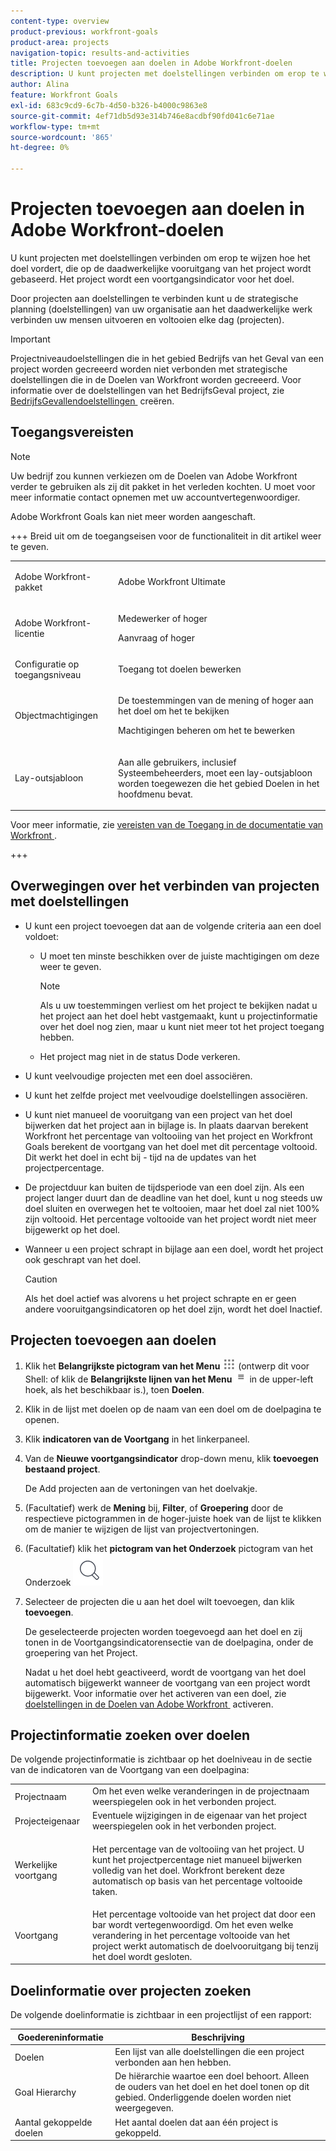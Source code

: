```yaml
---
content-type: overview
product-previous: workfront-goals
product-area: projects
navigation-topic: results-and-activities
title: Projecten toevoegen aan doelen in Adobe Workfront-doelen
description: U kunt projecten met doelstellingen verbinden om erop te wijzen hoe het doel vordert, die op de daadwerkelijke vooruitgang van het project wordt gebaseerd. Het project wordt een voortgangsindicator voor het doel.
author: Alina
feature: Workfront Goals
exl-id: 683c9cd9-6c7b-4d50-b326-b4000c9863e8
source-git-commit: 4ef71db5d93e314b746e8acdbf90fd041c6e71ae
workflow-type: tm+mt
source-wordcount: '865'
ht-degree: 0%

---
```


# Projecten toevoegen aan doelen in Adobe Workfront-doelen

<!--Audited for P&P only: 10/2025-->

U kunt projecten met doelstellingen verbinden om erop te wijzen hoe het doel vordert, die op de daadwerkelijke vooruitgang van het project wordt gebaseerd. Het project wordt een voortgangsindicator voor het doel.

Door projecten aan doelstellingen te verbinden kunt u de strategische planning (doelstellingen) van uw organisatie aan het daadwerkelijke werk verbinden uw mensen uitvoeren en voltooien elke dag (projecten).

>[!IMPORTANT]
>
>Projectniveaudoelstellingen die in het gebied Bedrijfs van het Geval van een project worden gecreeerd worden niet verbonden met strategische doelstellingen die in de Doelen van Workfront worden gecreeerd. Voor informatie over de doelstellingen van het BedrijfsGeval project, zie [&#x200B; BedrijfsGevallendoelstellingen &#x200B;](../../manage-work/projects/define-a-business-case/create-business-case-goals.md) creëren.


## Toegangsvereisten

>[!NOTE]
>
>Uw bedrijf zou kunnen verkiezen om de Doelen van Adobe Workfront verder te gebruiken als zij dit pakket in het verleden kochten. U moet voor meer informatie contact opnemen met uw accountvertegenwoordiger.
>
>Adobe Workfront Goals kan niet meer worden aangeschaft.

+++ Breid uit om de toegangseisen voor de functionaliteit in dit artikel weer te geven. 

<table style="table-layout:auto">
<col>
</col>
<col>
</col>
<tbody>
 <tr>
  <td> <p>Adobe Workfront-pakket</p> </td> 
   <td> 
   <p>Adobe Workfront Ultimate</p>
   </td> 
  </tr>
 <tr>
 <td role="rowheader">Adobe Workfront-licentie</td>
 <td>
 <p>Medewerker of hoger</p>
<p>Aanvraag of hoger</p></td>
 </tr>
  <tr>
 <td role="rowheader">Configuratie op toegangsniveau</td>
 <td> <p>Toegang tot doelen bewerken</p> </td>
 </tr>
 <tr data-mc-conditions="">
 <td role="rowheader">Objectmachtigingen</td>
 <td>
  <div>
  <p>De toestemmingen van de mening of hoger aan het doel om het te bekijken</p>
  <p>Machtigingen beheren om het te bewerken</p>
  </div> </td>
 </tr>
<tr>
   <td role="rowheader"><p>Lay-outsjabloon</p></td>
   <td> <p>Aan alle gebruikers, inclusief Systeembeheerders, moet een lay-outsjabloon worden toegewezen die het gebied Doelen in het hoofdmenu bevat. </p>  
</td>
  </tr>
</tbody>
</table>

Voor meer informatie, zie [&#x200B; vereisten van de Toegang in de documentatie van Workfront &#x200B;](/help/quicksilver/administration-and-setup/add-users/access-levels-and-object-permissions/access-level-requirements-in-documentation.md).

+++

<!--Old:
<table style="table-layout:auto">
<col>
</col>
<col>
</col>
<tbody>
 <tr> 
   <td role="rowheader">Adobe Workfront plan*</td> 
   <td> 
   <p>For the new plan and license structure:
  <ul><li>An Ultimate plan </li></ul>
   </p>
<p>For the current plan and license structure: 
<ul><li> A Pro or higher </li>
  <li>An Adobe Workfront Goals license in addition to a Workfront license.</li></ul></p>
   </td> 
  </tr>
 <tr>
 <td role="rowheader">Adobe Workfront license*</td>
 <td>
 <p>New license: Contributor or higher</p>
 Or
 <p>Current license: Request or higher</p> <p>For more information, see <a href="../../administration-and-setup/add-users/access-levels-and-object-permissions/wf-licenses.md" class="MCXref xref">Adobe Workfront licenses overview</a>.</p> </td>
 </tr>
 <tr>
 <td role="rowheader">Product*</td>
 <td>
 <p> New product requirement, one of the following: </p>
<ul>
<li>A Select or Prime Adobe Workfront plan and an additional Adobe Workfront Goals license.</li>
<li>An Ultimate Workfront plan which includes Workfront Goals by default. </li></ul>
 <p>Or</p>
 <p>Current product requirement: A Workfront plan and an additional license for Adobe Workfront Goals. </p> <p>For information, see <a href="../../workfront-goals/goal-management/access-needed-for-wf-goals.md" class="MCXref xref">Requirements to use Workfront Goals</a>. </p> </td>
 </tr>
 <tr>
 <td role="rowheader">Access level</td>
 <td> <p>Edit access to Goals</p> </td>
 </tr>
 <tr data-mc-conditions="">
 <td role="rowheader">Object permissions</td>
 <td>
  <div>
  <p>View or higher permissions to the goal to view it</p>
  <p>Manage permissions to the goal to edit it</p>
  <p>For information about sharing goals, see <a href="../../workfront-goals/workfront-goals-settings/share-a-goal.md" class="MCXref xref">Share a goal in Workfront Goals</a>. </p>
  </div> </td>
 </tr>
 <tr>
   <td role="rowheader"><p>Layout template</p></td>
   <td> <p>All users, including Workfront administrators,  must be assigned a layout template that includes the Goals area in the Main Menu. </p>  
</td>
  </tr>
</tbody>
</table>-->

## Overwegingen over het verbinden van projecten met doelstellingen

* U kunt een project toevoegen dat aan de volgende criteria aan een doel voldoet:

   * U moet ten minste beschikken over de juiste machtigingen om deze weer te geven.

     >[!NOTE]
     >
     >Als u uw toestemmingen verliest om het project te bekijken nadat u het project aan het doel hebt vastgemaakt, kunt u projectinformatie over het doel nog zien, maar u kunt niet meer tot het project toegang hebben.

   * Het project mag niet in de status Dode verkeren.

* U kunt veelvoudige projecten met een doel associëren.
* U kunt het zelfde project met veelvoudige doelstellingen associëren.
* U kunt niet manueel de vooruitgang van een project van het doel bijwerken dat het project aan in bijlage is. In plaats daarvan berekent Workfront het percentage van voltooiing van het project en Workfront Goals berekent de voortgang van het doel met dit percentage voltooid. Dit werkt het doel in echt bij - tijd na de updates van het projectpercentage.
* De projectduur kan buiten de tijdsperiode van een doel zijn. Als een project langer duurt dan de deadline van het doel, kunt u nog steeds uw doel sluiten en overwegen het te voltooien, maar het doel zal niet 100% zijn voltooid. Het percentage voltooide van het project wordt niet meer bijgewerkt op het doel.

<!--this is no longer visible in the new redesigned interface for goals: logged a bug for this: https://experience.adobe.com/#/@adobeinternalworkfront/so:hub-Hub/workfront/issue/63ceb049000080d30022aab9a359f6f1/updates - but confirmed that this will not be brought back at least for now - Jan 2023. 

There is an indication on the goal list that the project no longer updates progress for the goal.

  ![Goal closed](assets/goal-closed-project-active-warning-goal-list-350x94.png)
-->

* Wanneer u een project schrapt in bijlage aan een doel, wordt het project ook geschrapt van het doel.

  >[!CAUTION]
  >
  >Als het doel actief was alvorens u het project schrapte en er geen andere vooruitgangsindicatoren op het doel zijn, wordt het doel Inactief.


## Projecten toevoegen aan doelen

1. Klik het **Belangrijkste pictogram van het Menu** ![&#x200B; Belangrijkste pictogram van het Menu &#x200B;](assets/main-menu-icon.png) (ontwerp dit voor Shell: of klik de **Belangrijkste lijnen van het Menu** ![&#x200B; HoofdMenu &#x200B;](assets/three-line-main-menu-icon.png) in de upper-left hoek, als het beschikbaar is.), toen **Doelen**.
1. Klik in de lijst met doelen op de naam van een doel om de doelpagina te openen.
1. Klik **indicatoren van de Voortgang** in het linkerpaneel.
1. Van de **Nieuwe voortgangsindicator** drop-down menu, klik **toevoegen bestaand project**.

   De Add projecten aan de vertoningen van het doelvakje.
1. (Facultatief) werk de **Mening** bij, **Filter**, of **Groepering** door de respectieve pictogrammen in de hoger-juiste hoek van de lijst te klikken om de manier te wijzigen de lijst van projectvertoningen.
1. (Facultatief) klik het **pictogram van het Onderzoek** pictogram van het Onderzoek ![&#x200B; en begin de naam van een project te typen om het in de lijst snel te vinden.](assets/search-icon.png)
1. Selecteer de projecten die u aan het doel wilt toevoegen, dan klik **toevoegen**.

   De geselecteerde projecten worden toegevoegd aan het doel en zij tonen in de Voortgangsindicatorensectie van de doelpagina, onder de **&#x200B;**&#x200B;groepering van het Project.

   Nadat u het doel hebt geactiveerd, wordt de voortgang van het doel automatisch bijgewerkt wanneer de voortgang van een project wordt bijgewerkt. Voor informatie over het activeren van een doel, zie [&#x200B; doelstellingen in de Doelen van Adobe Workfront &#x200B;](../goal-management/activate-goals.md) activeren.

## Projectinformatie zoeken over doelen

<p>
De volgende projectinformatie is zichtbaar op het doelniveau in de sectie van de indicatoren van de Voortgang van een doelpagina:

</p>

<table>
  <tr>
   <td>Projectnaam
   </td>
   <td>Om het even welke veranderingen in de projectnaam weerspiegelen ook in het verbonden project.
   </td>
  </tr>
  <tr>
   <td>Projecteigenaar
   </td>
   <td>Eventuele wijzigingen in de eigenaar van het project weerspiegelen ook in het verbonden project.
   </td>
  </tr>
    <tr>
   <td>Werkelijke voortgang
   </td>
   <td> <p>Het percentage van de voltooiing van het project. U kunt het projectpercentage niet manueel bijwerken volledig van het doel. Workfront berekent deze automatisch op basis van het percentage voltooide taken. </p>
   </td>
  </tr>
  <tr>
   <td>Voortgang
   </td>
   <td>Het percentage voltooide van het project dat door een bar wordt vertegenwoordigd. Om het even welke verandering in het percentage voltooide van het project werkt automatisch de doelvooruitgang bij tenzij het doel wordt gesloten.
   </td>
  </tr>

</table>

## Doelinformatie over projecten zoeken

De volgende doelinformatie is zichtbaar in een projectlijst of een rapport:

| Goedereninformatie | Beschrijving |
|---|---|
| Doelen | Een lijst van alle doelstellingen die een project verbonden aan hen hebben. |
| Goal Hierarchy | De hiërarchie waartoe een doel behoort. Alleen de ouders van het doel en het doel tonen op dit gebied. Onderliggende doelen worden niet weergegeven. |
| Aantal gekoppelde doelen | Het aantal doelen dat aan één project is gekoppeld. |
